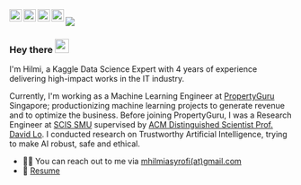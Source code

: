 <a href="https://www.linkedin.com/in/mhilmiasyrofi/">
  <img align="left" alt="Hilmi's LinkedIn" height="22px" src="https://raw.githubusercontent.com/peterthehan/peterthehan/master/assets/linkedin.svg" />
</a>
<a href="https://www.kaggle.com/mhilmiasyrofi">
  <img align="left" alt="Hilmi's Kaggle" height="22px" src="https://upload.wikimedia.org/wikipedia/commons/7/7c/Kaggle_logo.png" />
</a>
<a href="https://leetcode.com/mhilmiasyrofi/">
  <img align="left" alt="Hilmi's Leetcode" height="22px" src="https://upload.wikimedia.org/wikipedia/commons/0/0a/LeetCode_Logo_black_with_text.svg" />
</a>
<a href="https://scholar.google.com/citations?hl=en&gmla=AHoSzlVjlJfs9P5F7daxNp8ox9wq_Q8KX_J9v7JKRxiSyoHyzck5IJ-ymOODTLiaDxOzn2jiYqA6uSFGDfCuk63g7swb&user=6F-76moAAAAJ">
  <img align="left" alt="Hilmi's Google Scholar" height="22px" src="https://upload.wikimedia.org/wikipedia/commons/2/28/Google_Scholar_logo.png" />
</a>

![](https://visitor-badge.glitch.me/badge?page_id=mhilmiasyrofi.mhilmiasyrofi)

### Hey there <img src="https://media.giphy.com/media/hvRJCLFzcasrR4ia7z/giphy.gif" width="25" height="25">


I'm Hilmi, a Kaggle Data Science Expert with 4 years of experience delivering high-impact works in the IT industry.  

Currently, I'm working as a Machine Learning Engineer at [PropertyGuru](https://www.propertyguru.com.sg) Singapore; productionizing machine learning projects to generate revenue and to optimize the business. Before joining PropertyGuru, I was a Research Engineer at [SCIS SMU](https://scis.smu.edu.sg) supervised by [ACM Distinguished Scientist Prof. David Lo](http://www.mysmu.edu/faculty/davidlo/). I conducted research on Trustworthy Artificial Intelligence, trying to make AI robust, safe and ethical.


- :man_technologist: You can reach out to me via [mhilmiasyrofi(at)gmail.com](mailto:mhilmiasyrofi@gmail.com)
- 📝 [Resume](https://mhilmiasyrofi.github.io/files/Resume.pdf)
